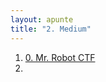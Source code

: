 ```yaml
---
layout: apunte
title: "2. Medium"
---
```


1. [0. Mr. Robot CTF](/apuntes/thm/maquinas/2-medium/1-mr-robot/0-mr-robot-ctf/)
2. 